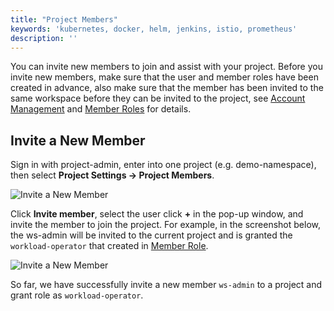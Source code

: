 ```yaml
---
title: "Project Members"
keywords: 'kubernetes, docker, helm, jenkins, istio, prometheus'
description: ''
---
```


You can invite new members to join and assist with your project. Before you invite new members, make sure that the user and member roles have been created in advance, also make sure that the member has been invited to the same workspace before they can be invited to the project, see [Account Management](../../platform-management/account-management) and [Member Roles](../project-roles) for details.

## Invite a New Member

Sign in with project-admin, enter into one project (e.g. demo-namespace), then select **Project Settings → Project Members**.

![Invite a New Member](https://pek3b.qingstor.com/kubesphere-docs/png/20190320180455.png)

Click **Invite member**, select the user click **+** in the pop-up window, and invite the member to join the project. For example, in the screenshot below, the ws-admin will be invited to the current project and is granted the `workload-operator` that created in [Member Role](../project-roles).

![Invite a New Member](https://pek3b.qingstor.com/kubesphere-docs/png/20190320180751.png)

So far, we have successfully invite a new member `ws-admin` to a project and grant role as `workload-operator`.
